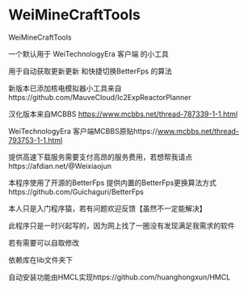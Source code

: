# WeiMineCraftTools
WeiMineCraftTools


一个默认用于 WeiTechnologyEra 客户端 的小工具 

用于自动获取更新更新 和快捷切换BetterFps 的算法

新版本已添加核电模拟器小工具来自https://github.com/MauveCloud/Ic2ExpReactorPlanner

汉化版本来自MCBBS https://www.mcbbs.net/thread-787339-1-1.html

WeiTechnologyEra 客户端MCBBS原贴https://www.mcbbs.net/thread-793753-1-1.html

提供高速下载服务需要支付高昂的服务费用，若想帮我请点https://afdian.net/@Weixiaojun

本程序使用了开源的BetterFps 提供内置的BetterFps更换算法方式https://github.com/Guichaguri/BetterFps

本人只是入门程序猿，若有问题欢迎反馈【虽然不一定能解决】

此程序只是一时兴起写的，因为网上找了一圈没有发现满足我需求的软件

若有需要可以自取修改

依赖库在lib文件夹下

自动安装功能由HMCL实现https://github.com/huanghongxun/HMCL
